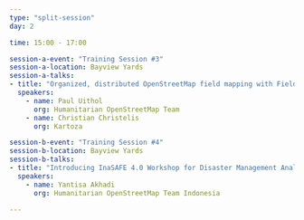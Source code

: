 ```yaml
---
type: "split-session"
day: 2

time: 15:00 - 17:00

session-a-event: "Training Session #3"
session-a-location: Bayview Yards
session-a-talks:
- title: "Organized, distributed OpenStreetMap field mapping with Field Campaigner"
  speakers:
    - name: Paul Uithol
      org: Humanitarian OpenStreetMap Team
    - name: Christian Christelis
      org: Kartoza

session-b-event: "Training Session #4"
session-b-location: Bayview Yards
session-b-talks:
- title: "Introducing InaSAFE 4.0 Workshop for Disaster Management Analysis"
  speakers:
    - name: Yantisa Akhadi
      org: Humanitarian OpenStreetMap Team Indonesia

---
```

